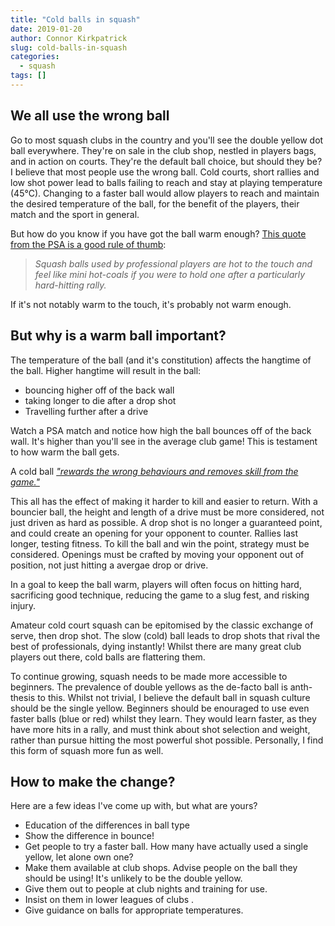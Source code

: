 ```yaml
---
title: "Cold balls in squash"
date: 2019-01-20
author: Connor Kirkpatrick
slug: cold-balls-in-squash
categories:
  - squash
tags: []
---
```

## We all use the wrong ball

Go to most squash clubs in the country and you'll see the double yellow dot ball everywhere. They're on sale in the club shop, nestled in players bags, and in action on courts.  They're the default ball choice, but should they be? I believe that most people use the wrong ball. Cold courts, short rallies and low shot power lead to balls failing to reach and stay at playing temperature (45°C). Changing to a faster ball would allow players to reach and maintain the desired temperature of the ball, for the benefit of the players, their match and the sport in general.

But how do you know if you have got the ball warm enough? [This quote from the PSA is a good rule of thumb](https://psaworldtour.com/news/view/3939/squash-balls-explained):

> _Squash balls used by professional players are hot to the touch and feel like mini hot-coals if you were to hold one after a particularly hard-hitting rally._

If it's not notably warm to the touch, it's probably not warm enough. 

## But why is a warm ball important?

The temperature of the ball (and it's constitution) affects the hangtime of the ball. Higher hangtime will result in the ball: 

* bouncing higher off of the back wall
* taking longer to die after a drop shot
* Travelling further after a drive

Watch a PSA match and notice how high the ball bounces off of the back wall. It's higher than you'll see in the average club game! This is testament to how warm the ball gets.

A cold ball [_"rewards the wrong behaviours and removes skill from the game."_](https://psaworldtour.com/news/view/3939/squash-balls-explained)

This all has the effect of making it harder to kill and easier to return. With a bouncier ball, the height and length of a drive must be more considered, not just driven as hard as possible. 
A drop shot is no longer a guaranteed point, and could create an opening for your opponent to counter. 
Rallies last longer, testing fitness. To kill the ball and win the point, strategy must be considered. Openings must be crafted by moving your opponent out of position, not just hitting a avergae drop or drive. 

In a goal to keep the ball warm, players will often focus on hitting hard, sacrificing good technique, reducing the game to a slug fest, and risking injury.

Amateur cold court squash can be epitomised by the classic exchange of serve, then drop shot. The slow (cold) ball leads to drop shots that rival the best of professionals, dying instantly! Whilst there are many great club players out there, cold balls are flattering them.


To continue growing, squash needs to be made more accessible to beginners. The prevalence of double yellows as the de-facto ball is anth-thesis to this. Whilst not trivial, I believe the default ball in squash culture should be the single yellow. Beginners should be enouraged to use even faster balls (blue or red) whilst they learn. They would learn faster, as they have more hits in a rally, and must think about shot selection and weight, rather than pursue hitting the most powerful shot possible. Personally, I find this form of squash more fun as well.

## How to make the change?

Here are a few ideas I've come up with, but what are yours? 

* Education of the differences in ball type
* Show the difference in bounce!
* Get people to try a faster ball. How many have actually used a single yellow, let alone own one?
* Make them available at club shops. Advise people on the ball they should be using! It's unlikely to be the double yellow.
* Give them out to people at club nights and training for use.
* Insist on them in lower leagues of clubs .
* Give guidance on balls for appropriate temperatures.